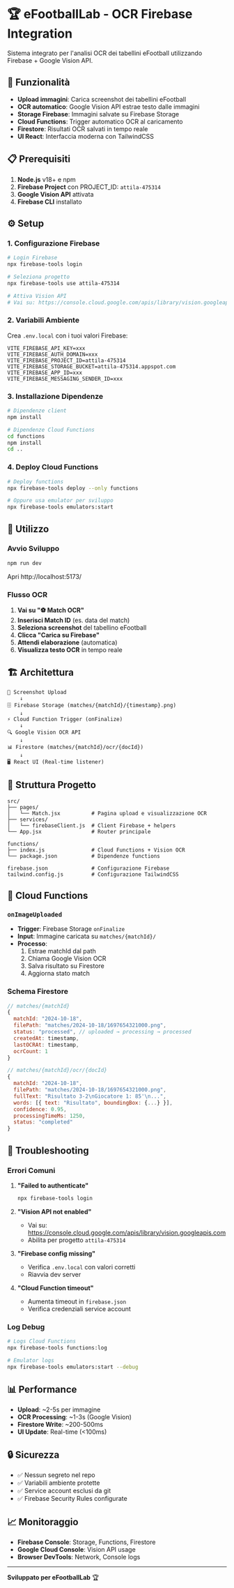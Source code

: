 # 🏆 eFootballLab - OCR Firebase Integration

Sistema integrato per l'analisi OCR dei tabellini eFootball utilizzando Firebase + Google Vision API.

## 🚀 Funzionalità

- **Upload immagini**: Carica screenshot dei tabellini eFootball
- **OCR automatico**: Google Vision API estrae testo dalle immagini
- **Storage Firebase**: Immagini salvate su Firebase Storage
- **Cloud Functions**: Trigger automatico OCR al caricamento
- **Firestore**: Risultati OCR salvati in tempo reale
- **UI React**: Interfaccia moderna con TailwindCSS

## 📋 Prerequisiti

1. **Node.js** v18+ e npm
2. **Firebase Project** con PROJECT_ID: `attila-475314`
3. **Google Vision API** attivata
4. **Firebase CLI** installato

## ⚙️ Setup

### 1. Configurazione Firebase

```bash
# Login Firebase
npx firebase-tools login

# Seleziona progetto
npx firebase-tools use attila-475314

# Attiva Vision API
# Vai su: https://console.cloud.google.com/apis/library/vision.googleapis.com
```

### 2. Variabili Ambiente

Crea `.env.local` con i tuoi valori Firebase:

```env
VITE_FIREBASE_API_KEY=xxx
VITE_FIREBASE_AUTH_DOMAIN=xxx
VITE_FIREBASE_PROJECT_ID=attila-475314
VITE_FIREBASE_STORAGE_BUCKET=attila-475314.appspot.com
VITE_FIREBASE_APP_ID=xxx
VITE_FIREBASE_MESSAGING_SENDER_ID=xxx
```

### 3. Installazione Dipendenze

```bash
# Dipendenze client
npm install

# Dipendenze Cloud Functions
cd functions
npm install
cd ..
```

### 4. Deploy Cloud Functions

```bash
# Deploy functions
npx firebase-tools deploy --only functions

# Oppure usa emulator per sviluppo
npx firebase-tools emulators:start
```

## 🎯 Utilizzo

### Avvio Sviluppo

```bash
npm run dev
```

Apri http://localhost:5173/

### Flusso OCR

1. **Vai su "⚽ Match OCR"**
2. **Inserisci Match ID** (es. data del match)
3. **Seleziona screenshot** del tabellino eFootball
4. **Clicca "Carica su Firebase"**
5. **Attendi elaborazione** (automatica)
6. **Visualizza testo OCR** in tempo reale

## 🏗️ Architettura

```
📸 Screenshot Upload
    ↓
🗄️ Firebase Storage (matches/{matchId}/{timestamp}.png)
    ↓
⚡ Cloud Function Trigger (onFinalize)
    ↓
🔍 Google Vision OCR API
    ↓
📊 Firestore (matches/{matchId}/ocr/{docId})
    ↓
🖥️ React UI (Real-time listener)
```

## 📁 Struttura Progetto

```
src/
├── pages/
│   └── Match.jsx          # Pagina upload e visualizzazione OCR
├── services/
│   └── firebaseClient.js  # Client Firebase + helpers
└── App.jsx                # Router principale

functions/
├── index.js               # Cloud Functions + Vision OCR
└── package.json           # Dipendenze functions

firebase.json              # Configurazione Firebase
tailwind.config.js         # Configurazione TailwindCSS
```

## 🔧 Cloud Functions

### `onImageUploaded`

- **Trigger**: Firebase Storage `onFinalize`
- **Input**: Immagine caricata su `matches/{matchId}/`
- **Processo**: 
  1. Estrae matchId dal path
  2. Chiama Google Vision OCR
  3. Salva risultato su Firestore
  4. Aggiorna stato match

### Schema Firestore

```javascript
// matches/{matchId}
{
  matchId: "2024-10-18",
  filePath: "matches/2024-10-18/1697654321000.png",
  status: "processed", // uploaded → processing → processed
  createdAt: timestamp,
  lastOCRAt: timestamp,
  ocrCount: 1
}

// matches/{matchId}/ocr/{docId}
{
  matchId: "2024-10-18",
  filePath: "matches/2024-10-18/1697654321000.png",
  fullText: "Risultato 3-2\nGiocatore 1: 85'\n...",
  words: [{ text: "Risultato", boundingBox: {...} }],
  confidence: 0.95,
  processingTimeMs: 1250,
  status: "completed"
}
```

## 🚨 Troubleshooting

### Errori Comuni

1. **"Failed to authenticate"**
   ```bash
   npx firebase-tools login
   ```

2. **"Vision API not enabled"**
   - Vai su: https://console.cloud.google.com/apis/library/vision.googleapis.com
   - Abilita per progetto `attila-475314`

3. **"Firebase config missing"**
   - Verifica `.env.local` con valori corretti
   - Riavvia dev server

4. **"Cloud Function timeout"**
   - Aumenta timeout in `firebase.json`
   - Verifica credenziali service account

### Log Debug

```bash
# Logs Cloud Functions
npx firebase-tools functions:log

# Emulator logs
npx firebase-tools emulators:start --debug
```

## 📊 Performance

- **Upload**: ~2-5s per immagine
- **OCR Processing**: ~1-3s (Google Vision)
- **Firestore Write**: ~200-500ms
- **UI Update**: Real-time (<100ms)

## 🔒 Sicurezza

- ✅ Nessun segreto nel repo
- ✅ Variabili ambiente protette
- ✅ Service account esclusi da git
- ✅ Firebase Security Rules configurate

## 📈 Monitoraggio

- **Firebase Console**: Storage, Functions, Firestore
- **Google Cloud Console**: Vision API usage
- **Browser DevTools**: Network, Console logs

---

**Sviluppato per eFootballLab** 🏆
